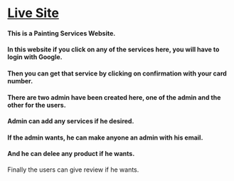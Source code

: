 # [Live Site](https://home-painting-d9605.web.app/)
#### This is a Painting Services Website.
#### In this website if you click on any of the services here, you will have to login with Google.
#### Then you can get that service by clicking on confirmation with your card number.
#### There are two admin have been created here, one of the admin and the other for the users.
#### Admin can add any services if he desired.
#### If the admin wants, he can make anyone an admin with his email.
#### And he can delee any product if he wants.
Finally the users can give review if he wants.
